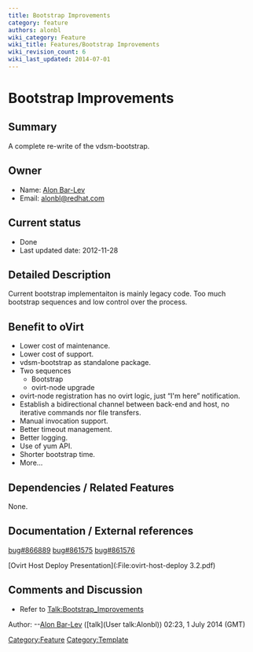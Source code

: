 ```yaml
---
title: Bootstrap Improvements
category: feature
authors: alonbl
wiki_category: Feature
wiki_title: Features/Bootstrap Improvements
wiki_revision_count: 6
wiki_last_updated: 2014-07-01
---
```


# Bootstrap Improvements

## Summary

A complete re-write of the vdsm-bootstrap.

## Owner

*   Name: [Alon Bar-Lev](User:Alonbl)
*   Email: <alonbl@redhat.com>

## Current status

*   Done
*   Last updated date: 2012-11-28

## Detailed Description

Current bootstrap implementaiton is mainly legacy code. Too much bootstrap sequences and low control over the process.

## Benefit to oVirt

*   Lower cost of maintenance.
*   Lower cost of support.
*   vdsm-bootstrap as standalone package.
*   Two sequences
    -   Bootstrap
    -   ovirt-node upgrade
*   ovirt-node registration has no ovirt logic, just “I'm here” notification.
*   Establish a bidirectional channel between back-end and host, no iterative commands nor file transfers.
*   Manual invocation support.
*   Better timeout management.
*   Better logging.
*   Use of yum API.
*   Shorter bootstrap time.
*   More...

## Dependencies / Related Features

None.

## Documentation / External references

[bug#866889](https://bugzilla.redhat.com/show_bug.cgi?id=866889) [bug#861575](https://bugzilla.redhat.com/show_bug.cgi?id=861575) [bug#861576](https://bugzilla.redhat.com/show_bug.cgi?id=861576)

[Ovirt Host Deploy Presentation](:File:ovirt-host-deploy 3.2.pdf)

## Comments and Discussion

*   Refer to <Talk:Bootstrap_Improvements>

Author: --[Alon Bar-Lev](User:Alonbl) ([talk](User talk:Alonbl)) 02:23, 1 July 2014 (GMT)

<Category:Feature> <Category:Template>
